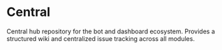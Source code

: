 # Central
Central hub repository for the bot and dashboard ecosystem. Provides a structured wiki and centralized issue tracking across all modules.
